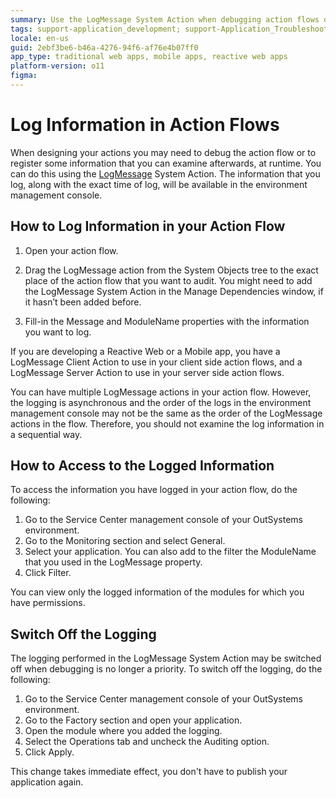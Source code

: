 ```yaml
---
summary: Use the LogMessage System Action when debugging action flows or to register some kind of information that you wish to examine at runtime.
tags: support-application_development; support-Application_Troubleshooting
locale: en-us
guid: 2ebf3be6-b46a-4276-94f6-af76e4b07ff0
app_type: traditional web apps, mobile apps, reactive web apps
platform-version: o11
figma:
---
```


# Log Information in Action Flows

When designing your actions you may need to debug the action flow or to register some information that you can examine afterwards, at runtime. You can do this using the [LogMessage](<../ref/apis/auto/system-actions.final.md#LogMessage>) System Action. The information that you log, along with the exact time of log, will be available in the environment management console.

## How to Log Information in your Action Flow

1. Open your action flow. 

2. Drag the  LogMessage action from the System Objects tree to the exact place of the action flow that you want to audit. You might need to add the LogMessage System Action in the Manage Dependencies window, if it hasn’t been added before. 

3. Fill-in the Message and ModuleName properties with the information you want to log. 

If you are developing a Reactive Web or a Mobile app, you have a LogMessage Client Action to use in your client side action flows, and a LogMessage Server Action to use in your server side action flows.

You can have multiple LogMessage actions in your action flow. However, the logging is asynchronous and the order of the logs in the environment management console may not be the same as the order of the LogMessage actions in the flow. Therefore, you should not examine the log information in a sequential way.

## How to Access to the Logged Information

To access the information you have logged in your action flow, do the
following:

1. Go to the Service Center management console of your OutSystems environment. 
2. Go to the Monitoring section and select General. 
3. Select your application. You can also add to the filter the ModuleName that you used in the LogMessage property. 
4. Click Filter. 

You can view only the logged information of the modules for which you have permissions.

## Switch Off the Logging

The logging performed in the LogMessage System Action may be switched off when debugging is no longer a priority. To switch off the logging, do the following:

1. Go to the Service Center management console of your OutSystems environment. 
2. Go to the Factory section and open your application. 
3. Open the module where you added the logging. 
4. Select the Operations tab and uncheck the Auditing option. 
5. Click Apply. 

This change takes immediate effect, you don't have to publish your application again.


